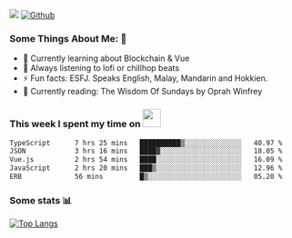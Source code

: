 ![](https://visitor-badge.laobi.icu/badge?page_id=seanho96.seanho96)
[![Github](https://img.shields.io/github/followers/seanho96?label=Follow&style=social)](https://github.com/seanho96)

### Some Things About Me: 👋
- 🌱 Currently learning about Blockchain & Vue
- :musical_note: Always listening to lofi or chillhop beats
- :zap: Fun facts: ESFJ. Speaks English, Malay, Mandarin and Hokkien.
- :book: Currently reading: The Wisdom Of Sundays by Oprah Winfrey

### This week I spent my time on <img src="https://media.giphy.com/media/SvQzkTQb3ZwKcj1QTO/giphy.gif" width="32">

<!--START_SECTION:waka-->

```txt
TypeScript      7 hrs 25 mins   ██████████▒░░░░░░░░░░░░░░   40.97 %
JSON            3 hrs 16 mins   ████▓░░░░░░░░░░░░░░░░░░░░   18.05 %
Vue.js          2 hrs 54 mins   ████░░░░░░░░░░░░░░░░░░░░░   16.09 %
JavaScript      2 hrs 20 mins   ███▒░░░░░░░░░░░░░░░░░░░░░   12.96 %
ERB             56 mins         █▒░░░░░░░░░░░░░░░░░░░░░░░   05.20 %
```

<!--END_SECTION:waka-->

### Some stats 📊

[![Top Langs](https://github-readme-stats.vercel.app/api/top-langs/?username=seanho96&layout=compact&theme=graywhite)](https://github.com/anuraghazra/github-readme-stats)
<br/>
<!-- ![GitHub stats](https://github-readme-stats.vercel.app/api?username=seanho96&show_icons=true&theme=graywhite)-->

